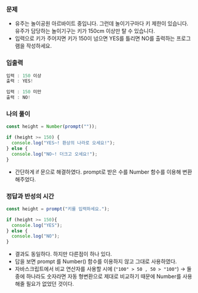 ### 문제
- 유주는 놀이공원 아르바이트 중입니다. 그런데 놀이기구마다 키 제한이 있습니다. 유주가 담당하는 놀이기구는 키가 150cm 이상만 탈 수 있습니다.
- 입력으로 키가 주어지면 키가 150이 넘으면 YES를 틀리면 NO를 출력하는 프로그램을 작성하세요.

### 입출력
```jsx
입력 : 150 이상
출력 : YES!

입력 : 150 미만
출력 : NO!
```

### 나의 풀이
```jsx
const height = Number(prompt(""));

if (height >= 150) {
  console.log("YES~! 환상의 나라로 오세요!");
} else {
  console.log("NO~! 더크고 오세요!");
}
```
- 간단하게 if 문으로 해결하였다. prompt로 받은 수를 Number 함수를 이용해 변환해주었다.

### 정답과 반성의 시간
```jsx
const height = prompt("키를 입력하세요.");

if (height >= 150){
  console.log("YES");
} else {
  console.log("NO");
}
```
- 결과도 동일하다. 하지만 다른점이 하나 있다. 
- 답을 보면 prompt 를 Number() 함수를 이용하지 않고 그대로 사용하였다.
- 자바스크립트에서 비교 연산자를 사용할 시에 (`"100" > 50 , 50 > "100"`) → 둘 중에 하나라도 숫자라면 자동 형변환으로 제대로 비교하기 때문에 Number를 사용해줄 필요가 없었던 것이다.